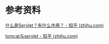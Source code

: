 



# 参考资料

[什么是Servlet？有什么作用？ - 知乎 (zhihu.com)](https://zhuanlan.zhihu.com/p/625617649)

[tomcat与servlet - 知乎 (zhihu.com)](https://zhuanlan.zhihu.com/p/465936851)
